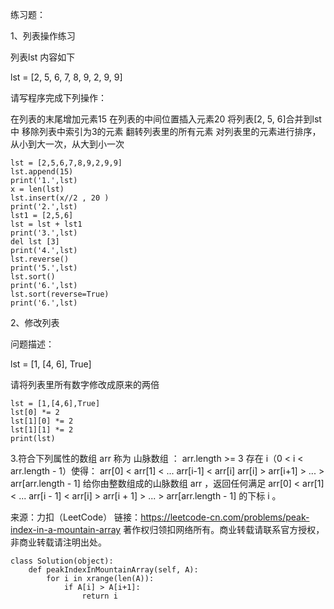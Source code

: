 练习题：

1、列表操作练习

列表lst 内容如下

lst = [2, 5, 6, 7, 8, 9, 2, 9, 9]

请写程序完成下列操作：

在列表的末尾增加元素15
在列表的中间位置插入元素20
将列表[2, 5, 6]合并到lst中
移除列表中索引为3的元素
翻转列表里的所有元素
对列表里的元素进行排序，从小到大一次，从大到小一次

```
lst = [2,5,6,7,8,9,2,9,9]
lst.append(15)
print('1.',lst)
x = len(lst)
lst.insert(x//2 , 20 )
print('2.',lst)
lst1 = [2,5,6]
lst = lst + lst1
print('3.',lst)
del lst [3]
print('4.',lst)
lst.reverse()
print('5.',lst)
lst.sort()
print('6.',lst)
lst.sort(reverse=True)
print('6.',lst)
```

2、修改列表

问题描述：

lst = [1, [4, 6], True]

请将列表里所有数字修改成原来的两倍

```
lst = [1,[4,6],True]
lst[0] *= 2
lst[1][0] *= 2
lst[1][1] *= 2
print(lst)
```

3.符合下列属性的数组 arr 称为 山脉数组 ：
arr.length >= 3
存在 i（0 < i < arr.length - 1）使得：
arr[0] < arr[1] < ... arr[i-1] < arr[i]
arr[i] > arr[i+1] > ... > arr[arr.length - 1]
给你由整数组成的山脉数组 arr ，返回任何满足 arr[0] < arr[1] < ... arr[i - 1] < arr[i] > arr[i + 1] > ... > arr[arr.length - 1] 的下标 i 。

 

来源：力扣（LeetCode）
链接：https://leetcode-cn.com/problems/peak-index-in-a-mountain-array
著作权归领扣网络所有。商业转载请联系官方授权，非商业转载请注明出处。

```
class Solution(object):
    def peakIndexInMountainArray(self, A):
        for i in xrange(len(A)):
            if A[i] > A[i+1]:
                return i
```
